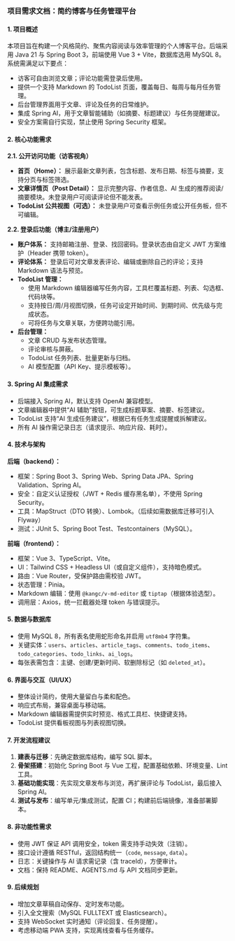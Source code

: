 ### **项目需求文档：简约博客与任务管理平台**

#### 1. 项目概述

本项目旨在构建一个风格简约、聚焦内容阅读与效率管理的个人博客平台。后端采用 Java 21 与 Spring Boot 3，前端使用 Vue 3 + Vite，数据库选用 MySQL 8。系统需满足以下要点：
- 访客可自由浏览文章；评论功能需登录后使用。
- 提供一个支持 Markdown 的 TodoList 页面，覆盖每日、每周与每月任务管理。
- 后台管理界面用于文章、评论及任务的日常维护。
- 集成 Spring AI，用于文章智能辅助（如摘要、标题建议）与任务提醒建议。
- 安全方案需自行实现，禁止使用 Spring Security 框架。

#### 2. 核心功能需求

**2.1. 公开访问功能（访客视角）**
- **首页（Home）：** 展示最新文章列表，包含标题、发布日期、标签与摘要，支持分页与标签筛选。
- **文章详情页（Post Detail）：** 显示完整内容、作者信息、AI 生成的推荐阅读/摘要模块。未登录用户可阅读评论但不能发表。
- **TodoList 公共视图（可选）：** 未登录用户可查看示例任务或公开任务板，但不可编辑。

**2.2. 登录后功能（博主/注册用户）**
- **账户体系：** 支持邮箱注册、登录、找回密码。登录状态由自定义 JWT 方案维护（Header 携带 token）。
- **评论体系：** 登录后可对文章发表评论、编辑或删除自己的评论；支持 Markdown 语法与预览。
- **TodoList 管理：**
  - 使用 Markdown 编辑器编写任务内容，工具栏覆盖标题、列表、勾选框、代码块等。
  - 支持按日/周/月视图切换，任务可设定开始时间、到期时间、优先级与完成状态。
  - 可将任务与文章关联，方便跨功能引用。
- **后台管理：**
  - 文章 CRUD 与发布状态管理。
  - 评论审核与屏蔽。
  - TodoList 任务列表、批量更新与归档。
  - AI 模型配置（API Key、提示模板等）。

#### 3. Spring AI 集成需求
- 后端接入 Spring AI，默认支持 OpenAI 兼容模型。
- 文章编辑器中提供“AI 辅助”按钮，可生成标题草案、摘要、标签建议。
- TodoList 支持“AI 生成任务建议”，根据已有任务生成提醒或拆解建议。
- 所有 AI 操作需记录日志（请求提示、响应片段、耗时）。

#### 4. 技术与架构

**后端（backend）：**
- 框架：Spring Boot 3、Spring Web、Spring Data JPA、Spring Validation、Spring AI。
- 安全：自定义认证授权（JWT + Redis 缓存黑名单），不使用 Spring Security。
- 工具：MapStruct（DTO 转换）、Lombok。（后续如需数据库迁移可引入 Flyway）
- 测试：JUnit 5、Spring Boot Test、Testcontainers（MySQL）。

**前端（frontend）：**
- 框架：Vue 3、TypeScript、Vite。
- UI：Tailwind CSS + Headless UI（或自定义组件），支持暗色模式。
- 路由：Vue Router，受保护路由需校验 JWT。
- 状态管理：Pinia。
- Markdown 编辑：使用 `@kangc/v-md-editor` 或 `tiptap`（根据体验选型）。
- 调用层：Axios，统一拦截器处理 token 与错误提示。

#### 5. 数据与数据库
- 使用 MySQL 8，所有表名使用蛇形命名并启用 `utf8mb4` 字符集。
- 关键实体：`users`、`articles`、`article_tags`、`comments`、`todo_items`、`todo_categories`、`todo_links`、`ai_logs`。
- 每张表需包含：主键、创建/更新时间、软删除标记（如 `deleted_at`）。

#### 6. 界面与交互（UI/UX）
- 整体设计简约，使用大量留白与柔和配色。
- 响应式布局，兼容桌面与移动端。
- Markdown 编辑器需提供实时预览、格式工具栏、快捷键支持。
- TodoList 提供看板视图与列表视图切换。

#### 7. 开发流程建议
1. **建表与迁移**：先确定数据库结构，编写 SQL 脚本。
2. **骨架搭建**：初始化 Spring Boot 与 Vue 工程，配置基础依赖、环境变量、Lint 工具。
3. **基础功能实现**：先实现文章发布与浏览，再扩展评论与 TodoList，最后接入 Spring AI。
4. **测试与发布**：编写单元/集成测试，配置 CI；构建前后端镜像，准备部署脚本。

#### 8. 非功能性需求
- 使用 JWT 保证 API 调用安全，token 需支持手动失效（注销）。
- 接口设计遵循 RESTful，返回结构统一（`code`, `message`, `data`）。
- 日志：关键操作与 AI 请求需记录（含 traceId），方便审计。
- 文档：保持 README、AGENTS.md 与 API 文档同步更新。

#### 9. 后续规划
- 增加文章草稿自动保存、定时发布功能。
- 引入全文搜索（MySQL FULLTEXT 或 Elasticsearch）。
- 支持 WebSocket 实时通知（评论回复、任务提醒）。
- 考虑移动端 PWA 支持，实现离线查看与任务缓存。
